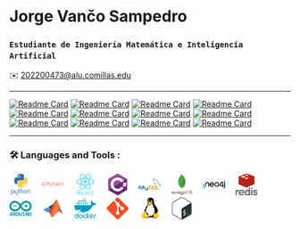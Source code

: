 # Jorge Vančo Sampedro

### **`Estudiante de Ingeniería Matemática e Inteligencia Artificial`**
✉️ [202200473@alu.comillas.edu](mailto:202200473@alu.comillas.edu)  

<!--
**JorgeVanco/JorgeVanco** is a ✨ _special_ ✨ repository because its `README.md` (this file) appears on your GitHub profile.

Here are some ideas to get you started:

- 🔭 I’m currently working on ...
- 🌱 I’m currently learning ...
- 👯 I’m looking to collaborate on ...
- 🤔 I’m looking for help with ...
- 💬 Ask me about ...
- 📫 How to reach me: ...
- 😄 Pronouns: ...
- ⚡ Fun fact: ...
-->
---

[![Readme Card](https://github-readme-stats.vercel.app/api/pin/?username=JorgeVanco&repo=image-generator&show_owner=true&theme=transparent)](https://github.com/JorgeVanco/image-generator)
[![Readme Card](https://github-readme-stats.vercel.app/api/pin/?username=JorgeVanco&repo=GPT-from-scratch&show_owner=true&theme=transparent)](https://github.com/JorgeVanco/GPT-from-scratch)
[![Readme Card](https://github-readme-stats.vercel.app/api/pin/?username=JorgeVanco&repo=AI-Scheduler&show_owner=true&theme=transparent)](https://github.com/JorgeVanco/AI-Scheduler)
[![Readme Card](https://github-readme-stats.vercel.app/api/pin/?username=JorgeVanco&repo=stable-diffusion-from-scratch&show_owner=true&theme=transparent)](https://github.com/JorgeVanco/stable-diffusion-from-scratch)
[![Readme Card](https://github-readme-stats.vercel.app/api/pin/?username=JorgeVanco&repo=Proyecto-final-Machine-Learning&show_owner=true&theme=transparent)](https://github.com/JorgeVanco/Proyecto-final-Machine-Learning)
[![Readme Card](https://github-readme-stats.vercel.app/api/pin/?username=JorgeVanco&repo=Proyecto_final_Fundamentos_Inteligencia_Artificial&show_owner=true&theme=transparent)](https://github.com/JorgeVanco/Proyecto_final_Fundamentos_Inteligencia_Artificial)
[![Readme Card](https://github-readme-stats.vercel.app/api/pin/?username=JorgeVanco&repo=mp3_player&show_owner=true&theme=transparent)](https://github.com/JorgeVanco/mp3_player)
[![Readme Card](https://github-readme-stats.vercel.app/api/pin/?username=JorgeVanco&repo=movie-recommender&show_owner=true&theme=transparent)](https://github.com/JorgeVanco/movie-recommender)
[![Readme Card](https://github-readme-stats.vercel.app/api/pin/?username=JorgeVanco&repo=leer_partituras_python&show_owner=true&theme=transparent)](https://github.com/JorgeVanco/leer_partituras_python)
[![Readme Card](https://github-readme-stats.vercel.app/api/pin/?username=JorgeVanco&repo=EstudiaEbau&show_owner=true&theme=transparent)](https://github.com/JorgeVanco/EstudiaEbau)
[![Readme Card](https://github-readme-stats.vercel.app/api/pin/?username=JorgeVanco&repo=Proyecto_algoritmos_gestion_vuelos&show_owner=true&theme=transparent)](https://github.com/JorgeVanco/Proyecto_algoritmos_gestion_vuelos)
[![Readme Card](https://github-readme-stats.vercel.app/api/pin/?username=JorgeVanco&repo=randomfun&show_owner=true&theme=transparent)](https://github.com/JorgeVanco/randomfun)

--- 
### :hammer_and_wrench: Languages and Tools :
<div>
  <img src="https://github.com/devicons/devicon/blob/master/icons/python/python-original-wordmark.svg" width="40" height="40" title="Python" alt="Python" style="padding-right:10px;"/>&nbsp;
  <img src="https://github.com/devicons/devicon/blob/master/icons/pytorch/pytorch-plain-wordmark.svg" width="40" height="40" title="Pytorch" alt="Pytorch" style="padding-right:10px;"/>&nbsp;
  <img src="https://github.com/devicons/devicon/blob/master/icons/react/react-original-wordmark.svg" width="40" height="40" title="React" alt="React" style="padding-right:10px;"/>&nbsp;
  <img src="https://github.com/devicons/devicon/blob/master/icons/csharp/csharp-original.svg" width="40" height="40" title="C#" alt="C#" style="padding-right:10px;"/>&nbsp;
  <img src="https://github.com/devicons/devicon/blob/master/icons/mysql/mysql-original-wordmark.svg" width="40" height="40" title="MySQL" alt="MySQL" style="padding-right:10px;"/>&nbsp;
  <img src="https://github.com/devicons/devicon/blob/master/icons/mongodb/mongodb-original-wordmark.svg" width="40" height="40" title="MongoDB" alt="MongoDB" style="padding-right:10px;"/>&nbsp;
  <img src="https://github.com/devicons/devicon/blob/master/icons/neo4j/neo4j-original-wordmark.svg" width="40" height="40" title="Neo4j" alt="Neo4j" style="padding-right:10px;"/>&nbsp;
  <img src="https://github.com/devicons/devicon/blob/master/icons/redis/redis-original-wordmark.svg" width="40" height="40" title="Redis" alt="Redis" style="padding-right:10px;"/>&nbsp;
  <img src="https://github.com/devicons/devicon/blob/master/icons/arduino/arduino-original-wordmark.svg" width="40" height="40" title="Arduino" alt="Arduino" style="padding-right:10px;"/>&nbsp;
  <img src="https://github.com/devicons/devicon/blob/master/icons/matlab/matlab-original.svg" width="40" height="40" title="Matlab" alt="Matlab" style="padding-right:10px;"/>&nbsp;
  <img src="https://github.com/devicons/devicon/blob/master/icons/docker/docker-plain-wordmark.svg" width="40" height="40" title="Docker" alt="Docker" style="padding-right:10px;"/>&nbsp;
  <img src="https://github.com/devicons/devicon/blob/master/icons/git/git-original.svg" width="40" height="40" title="Git" alt="Git" style="padding-right:10px;"/>&nbsp;
  <img src="https://github.com/devicons/devicon/blob/master/icons/linux/linux-original.svg" width="40" height="40" title="Linux" alt="Linux" style="padding-right:10px;"/>&nbsp;
  <img src="https://github.com/devicons/devicon/blob/master/icons/bash/bash-original.svg" width="40" height="40" title="Bash" alt="Bash" style="padding-right:10px;"/>&nbsp;
</div>

<!-- ---

<!-- ![My GitHub Stats](https://github-readme-stats.vercel.app/api?username=JorgeVanco&count_private=true&show_icons=true&theme=cobalt)
<!-- [![Top Langs](https://github-readme-stats.vercel.app/api/top-langs/?username=JorgeVanco&hide=Jupyter+Notebook)](https://github.com/anuraghazra/github-readme-stats) -->
<!-- [![Top Langs](https://github-readme-stats.vercel.app/api/top-langs/?username=JorgeVanco&layout=compact&theme=vision-friendly-dark&hide=Jupyter+Notebook)](https://github.com/anuraghazra/github-readme-stats)
<!--[![Top Langs](https://github-readme-stats.vercel.app/api/top-langs/?username=JorgeVanco&layout=donut&hide=Jupyter+Notebook)](https://github.com/anuraghazra/github-readme-stats)-->

